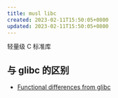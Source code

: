 ```yaml
---
title: musl libc
created: 2023-02-11T15:50:05+0800
updated: 2023-02-11T15:50:05+0800
---
```



轻量级 C 标准库

## 与 glibc 的区别

- [Functional differences from glibc](https://wiki.musl-libc.org/functional-differences-from-glibc.html)
